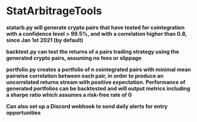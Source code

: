 # StatArbitrageTools

**statarb.py will generate crypto pairs that have tested for cointegration with a confidence level > 99.5%, and with a correlation higher than 0.8, since Jan 1st 2021 (by default)**

**backtest.py can test the returns of a pairs trading strategy using the generated crypto pairs, assuming no fees or slippage**

**portfolio.py creates a portfolio of n cointegrated pairs with minimal mean pairwise correlation between each pair, in order to produce an uncorrelated returns stream with positive expectation. Performance of generated portfolios can be backtested and will output metrics including a sharpe ratio which assumes a risk-free rate of 0**

**Can also set up a Discord webhook to send daily alerts for entry opportunities**
